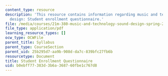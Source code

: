 ```yaml
---
content_type: resource
description: 'This resource contains information regarding music and technology: Sound
  design: Student enrollment questionnaire.'
file: /media/courses/21m-380-music-and-technology-sound-design-spring-2016/b0ebff77383d3b6a368760fbe1c767d8_MIT21M_380S16_survey.pdf
file_type: application/pdf
learning_resource_types: []
ocw_type: OCWFile
parent_title: Syllabus
parent_type: CourseSection
parent_uid: 25b295d7-aa9b-908d-da7c-839bfc27fb6b
resourcetype: Document
title: Student Enrollment Questionnaire
uid: b0ebff77-383d-3b6a-3687-60fbe1c767d8
---
```

